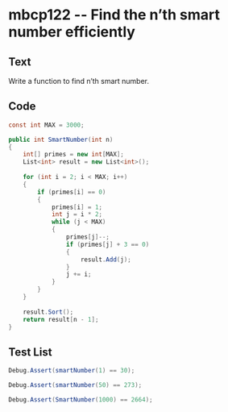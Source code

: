 # mbcp122 -- Find the n’th smart number efficiently

## Text

Write a function to find n’th smart number.

## Code

```csharp
const int MAX = 3000; 

public int SmartNumber(int n) 
{
    int[] primes = new int[MAX]; 
    List<int> result = new List<int>(); 
    
    for (int i = 2; i < MAX; i++) 
    {
        if (primes[i] == 0) 
        {
            primes[i] = 1; 
            int j = i * 2; 
            while (j < MAX) 
            {
                primes[j]--; 
                if (primes[j] + 3 == 0) 
                {
                    result.Add(j); 
                }
                j += i; 
            }
        }
    }
    
    result.Sort(); 
    return result[n - 1]; 
}
```

## Test List

```csharp
Debug.Assert(smartNumber(1) == 30);
```

```csharp
Debug.Assert(smartNumber(50) == 273);
```

```csharp
Debug.Assert(SmartNumber(1000) == 2664);
```
